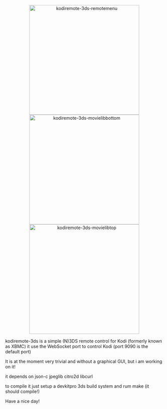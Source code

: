 <p align="center"><img src="https://i.imgur.com/zfCJmJf.png" width="350" title="kodiremote-3ds-remotemenu">
<img src="https://i.imgur.com/yXouFqf.png" width="350" title="kodiremote-3ds-movielibbottom">
<img src="https://i.imgur.com/TLVO2hh.png" width="350" title="kodiremote-3ds-movielibtop"></p>


kodiremote-3ds is a simple (N)3DS remote control for Kodi (formerly known as XBMC)
it use the WebSocket port to control Kodi (port 9090 is the default port)

It is at the moment very trivial and without a graphical GUI, but i am working on it!

it depends on json-c jpeglib citro2d libcurl

to compile it just setup a devkitpro 3ds build system and rum make (it should compile!)

Have a nice day!
